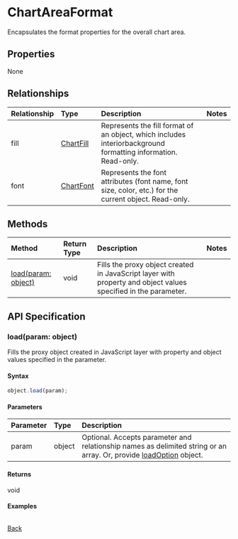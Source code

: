 # ChartAreaFormat

Encapsulates the format properties for the overall chart area.

## Properties
None

## Relationships
| Relationship | Type	|Description|Notes |
|:---------------|:--------|:----------|:-----|
|fill|[ChartFill](chartfill.md)|Represents the fill format of an object, which includes interiorbackground formatting information. Read-only.||
|font|[ChartFont](chartfont.md)|Represents the font attributes (font name, font size, color, etc.) for the current object. Read-only.||

## Methods

| Method		   | Return Type	|Description|Notes |
|:---------------|:--------|:----------|:-----|
|[load(param: object)](#loadparam-object)|void|Fills the proxy object created in JavaScript layer with property and object values specified in the parameter.||

## API Specification

### load(param: object)
Fills the proxy object created in JavaScript layer with property and object values specified in the parameter.

#### Syntax
```js
object.load(param);
```

#### Parameters
| Parameter	   | Type	|Description|
|:---------------|:--------|:----------|
|param|object|Optional. Accepts parameter and relationship names as delimited string or an array. Or, provide [loadOption](loadoption.md) object.|

#### Returns
void

#### Examples
```js

```

[Back](#methods)

